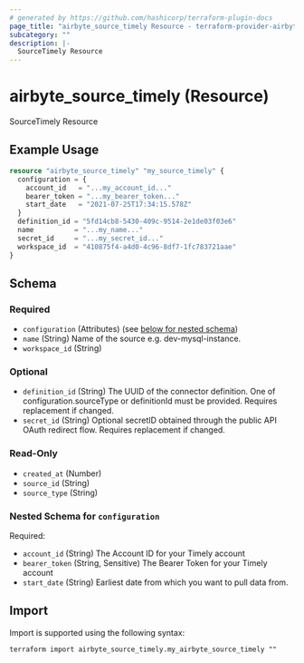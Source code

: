 ```yaml
---
# generated by https://github.com/hashicorp/terraform-plugin-docs
page_title: "airbyte_source_timely Resource - terraform-provider-airbyte"
subcategory: ""
description: |-
  SourceTimely Resource
---
```


# airbyte_source_timely (Resource)

SourceTimely Resource

## Example Usage

```terraform
resource "airbyte_source_timely" "my_source_timely" {
  configuration = {
    account_id   = "...my_account_id..."
    bearer_token = "...my_bearer_token..."
    start_date   = "2021-07-25T17:34:15.578Z"
  }
  definition_id = "5fd14cb8-5430-409c-9514-2e1de03f03e6"
  name          = "...my_name..."
  secret_id     = "...my_secret_id..."
  workspace_id  = "410875f4-a4d0-4c96-8df7-1fc783721aae"
}
```

<!-- schema generated by tfplugindocs -->
## Schema

### Required

- `configuration` (Attributes) (see [below for nested schema](#nestedatt--configuration))
- `name` (String) Name of the source e.g. dev-mysql-instance.
- `workspace_id` (String)

### Optional

- `definition_id` (String) The UUID of the connector definition. One of configuration.sourceType or definitionId must be provided. Requires replacement if changed.
- `secret_id` (String) Optional secretID obtained through the public API OAuth redirect flow. Requires replacement if changed.

### Read-Only

- `created_at` (Number)
- `source_id` (String)
- `source_type` (String)

<a id="nestedatt--configuration"></a>
### Nested Schema for `configuration`

Required:

- `account_id` (String) The Account ID for your Timely account
- `bearer_token` (String, Sensitive) The Bearer Token for your Timely account
- `start_date` (String) Earliest date from which you want to pull data from.

## Import

Import is supported using the following syntax:

```shell
terraform import airbyte_source_timely.my_airbyte_source_timely ""
```
